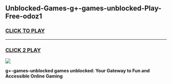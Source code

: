 
## Unblocked-Games-g+-games-unblocked-Play-Free-odoz1
<h3>
<a href="https://premium76.site?title=g+-games-unblocked&ref=20A">CLICK TO PLAY</a></h3>
<hr>

<h3>
<a href="https://premium76.site?title=g+-games-unblocked&ref=20A">CLICK 2 PLAY</a>
  
</h3>

<a href="https://premium76.site?title=g+-games-unblocked&ref=20A"><img src="https://clearcache.store/games.png"></a>


**g+-games-unblocked games unblocked: Your Gateway to Fun and Accessible Online Gaming**
